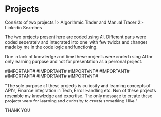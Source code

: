 # Projects
Consists of two projects
1:- Algorithmic Trader and Manual Trader
2:- Linkedin Searches

The two projects present here are coded using AI. Different parts were coded seperately and integrated into one, with few twicks and changes made by me in the code logic and functioning.

Due to lack of knowledge and time these projects were coded using AI for only learning purpose and not for presentation as a personal project.

#IMPORTANT# #IMPORTANT# #IMPORTANT# #IMPORTANT# #IMPORTANT# #IMPORTANT# #IMPORTANT#

"The sole purpose of these projects is curiosity and learning concepts of API's, Finance integration in Tech, Error Handling etc. Non of these projects resemble my knowledge and expertise. The only message to create these projects were for learning and curiosity to create something I like."

THANK YOU

